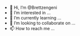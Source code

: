 - 👋 Hi, I’m @Brettzengeni
- 👀 I’m interested in ...
- 🌱 I’m currently learning ...
- 💞️ I’m looking to collaborate on ...
- 📫 How to reach me ...

<!---
Brettzengeni/Brettzengeni is a ✨ special ✨ repository because its `README.md` (this file) appears on your GitHub profile.
You can click the Preview link to take a look at your changes.
--->
